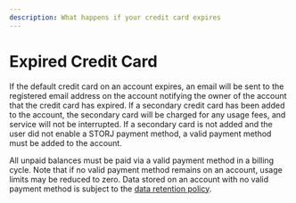 ```yaml
---
description: What happens if your credit card expires
---
```


# Expired Credit Card

If the default credit card on an account expires, an email will be sent to the registered email address on the account notifying the owner of the account that the credit card has expired. If a secondary credit card has been added to the account, the secondary card will be charged for any usage fees, and service will not be interrupted. If a secondary card is not added and the user did not enable a STORJ payment method, a valid payment method must be added to the account.

All unpaid balances must be paid via a valid payment method in a billing cycle. Note that if no valid payment method remains on an account, usage limits may be reduced to zero. Data stored on an account with no valid payment method is subject to the [data retention policy](../data-retention-policy.md).
